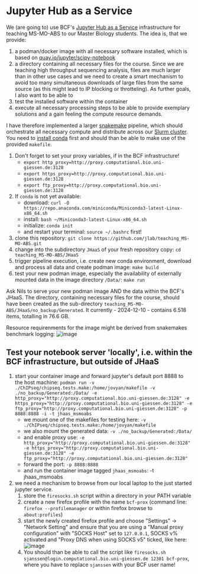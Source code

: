 # Jupyter Hub as a Service

We (are going to) use BCF's [Jupyter Hub as a Service](https://jhaas.gi.denbi.de/docs/) infrastructure for teaching MS-MO-ABS to our Master Biology students.
The idea is, that we provide:
  1. a podman/docker image with all necessary software installed, which is based on [quay.io/jupyter/scipy-notebook](https://quay.io/repository/jupyter/scipy-notebook?tab=tags&tag=latest)
  2. a directory containing all necessary files for the course.
Since we are teaching high throughput sequencing analysis, files are much larger than in other use cases and we need to create a smart mechanism to avoid too many simultaneous downloads of large files from the same source (as this might lead to IP blocking or throtteling).
As further goals, I also want to be able to 
  3. test the installed software within the container
  4. execute all necessary processing steps to be able to provide exemplary solutions and a gain feeling the compute resource demands.

I have therefore implemented a larger [snakemake](https://snakemake.readthedocs.io/en/stable/) pipeline, which should orchestrate all necessary compute and distribute across our [Slurm cluster](https://dokuwiki.computational.bio.uni-giessen.de/system:compute:slurm_usage).
You need to [install conda](https://docs.anaconda.com/miniconda/install/) first and should than be able to make use of the provided `makefile`. 

  1. Don't forget to set your proxy variables, if in the BCF infrastructure!
     - `export http_proxy=http://proxy.computational.bio.uni-giessen.de:3128`
     - `export https_proxy=http://proxy.computational.bio.uni-giessen.de:3128`
     - `export ftp_proxy=http://proxy.computational.bio.uni-giessen.de:3128`
  3. If `conda` is not yet available:
     - download: `curl -O https://repo.anaconda.com/miniconda/Miniconda3-latest-Linux-x86_64.sh`
     - install: `bash ~/Miniconda3-latest-Linux-x86_64.sh`
     - initialize: `conda init`
     - and restart your terminal: `source ~/.bashrc` first!
  5. clone this repository: `git clone https://github.com/jlab/teaching_MS-MO-ABS.git`
  6. change into the subdirectory `JHaaS` of your fresh repository copy: `cd teaching_MS-MO-ABS/JHaaS`
  7. trigger pipeline execution, i.e. create new conda environment, download and process all data and create podman image: `make build`
  8. test your new podman image, especially the availability of externally mounted data in the image directory `/Data/`: `make run`

Ask Nils to serve your new podman image AND the data within the BCF's JHaaS. The directory, containing necessary files for the course, should have been created as the sub-directory `teaching_MS-MO-ABS/JHaaS/no_backup/Generated`. It currently - 2024-12-10 - contains 6.518 items, totalling in 76.6 GB.

Resource requirenments for the image might be derived from snakemakes benchmark logging:
![image](https://github.com/user-attachments/assets/dfc461be-10dd-45d8-b99f-dfdea757b0c7)

## Test your notebook server 'locally', i.e. within the BCF infrastructure, but outside of JHaaS

1. start your container image and forward jupyter's default port 8888 to the host machine: `podman run -v ./ChIPseq/chipseq.tests.make:/home/jovyan/makefile -v ./no_backup/Generated:/Data/ -e http_proxy="http://proxy.computational.bio.uni-giessen.de:3128" -e https_proxy="http://proxy.computational.bio.uni-giessen.de:3128" -e ftp_proxy="http://proxy.computational.bio.uni-giessen.de:3128" -p 8888:8888 -i -t jhaas_msmoabs`
    - we mount one of the makefiles for testing here: `-v ./ChIPseq/chipseq.tests.make:/home/jovyan/makefile`
    - we also mount the generated data: `-v ./no_backup/Generated:/Data/`
    - and enable proxy use: `-e http_proxy="http://proxy.computational.bio.uni-giessen.de:3128" -e https_proxy="http://proxy.computational.bio.uni-giessen.de:3128" -e ftp_proxy="http://proxy.computational.bio.uni-giessen.de:3128"`
    - forward the port: `-p 8888:8888`
    - and run the container image tagged `jhaas_msmoabs`: -t jhaas_msmoabs
2. we need a mechanism to browse from our local laptop to the just started jupyter service.
    1. store the `firesocks.sh` script within a directory in your PATH variable
    2. create a new firefox profile with the name `bcf-prox` (command line: `firefox --profilemanager` or within firefox browse to `about:profiles`)
    3. start the newly created firefox profile and choose "Settings" -> "Network Setting" and ensure that you are using a "Manual proxy configuration" with "SOCKS Host" set to `127.0.0.1`, SOCKS v% activated and "Proxy DNS when using SOCKS v5" ticked, like here: ![image](https://github.com/user-attachments/assets/a1087df3-aa5f-45e9-8dd9-3837171b9ddc)
    4. You should than be able to call the script like `firesocks.sh sjanssen@login.computational.bio.uni-giessen.de 12301 bcf-prox`, where you have to replace `sjanssen` with your BCF user name!

